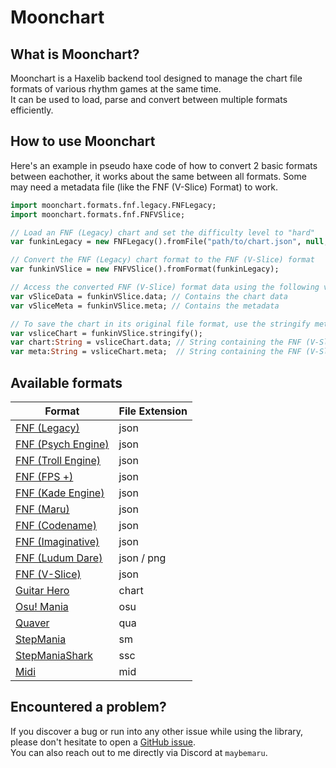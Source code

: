 # Moonchart

## What is Moonchart?
Moonchart is a Haxelib backend tool designed to manage the chart file formats of various rhythm games at the same time.<br>
It can be used to load, parse and convert between multiple formats efficiently.

## How to use Moonchart
Here's an example in pseudo haxe code of how to convert 2 basic formats between eachother, it works about the same between all formats.
Some may need a metadata file (like the FNF (V-Slice) Format) to work.

```haxe
import moonchart.formats.fnf.legacy.FNFLegacy;
import moonchart.formats.fnf.FNFVSlice;

// Load an FNF (Legacy) chart and set the difficulty level to "hard"
var funkinLegacy = new FNFLegacy().fromFile("path/to/chart.json", null, "hard");

// Convert the FNF (Legacy) chart format to the FNF (V-Slice) format
var funkinVSlice = new FNFVSlice().fromFormat(funkinLegacy);

// Access the converted FNF (V-Slice) format data using the following variables
var vSliceData = funkinVSlice.data; // Contains the chart data
var vSliceMeta = funkinVSlice.meta; // Contains the metadata

// To save the chart in its original file format, use the stringify method to generate the file strings
var vsliceChart = funkinVSlice.stringify();
var chart:String = vsliceChart.data; // String containing the FNF (V-Slice) chart data
var meta:String = vsliceChart.meta;  // String containing the FNF (V-Slice) metadata
```

## Available formats
| Format               | File Extension       |
|----------------------|----------------------|
| [FNF (Legacy)](https://github.com/FunkinCrew/Funkin/tree/v0.2.7.1)            | json |
| [FNF (Psych Engine)](https://github.com/ShadowMario/FNF-PsychEngine)          | json |
| [FNF (Troll Engine)](https://github.com/riconuts/FNF-Troll-Engine)            | json |
| [FNF (FPS +)](https://github.com/ThatRozebudDude/FPS-Plus-Public)             | json |
| [FNF (Kade Engine)](https://github.com/Kade-github/Kade-Engine)               | json |
| [FNF (Maru)](https://github.com/MaybeMaru/Maru-Funkin)                        | json |
| [FNF (Codename)](https://github.com/FNF-CNE-Devs/CodenameEngine)              | json |
| [FNF (Imaginative)](https://github.com/Funkin-Imaginative/imaginative.engine) | json |
| [FNF (Ludum Dare)](https://github.com/FunkinCrew/Funkin/tree/1.0.0)           | json / png |
| [FNF (V-Slice)](https://github.com/FunkinCrew/Funkin)                         | json |
| [Guitar Hero](https://clonehero.net/)                                         | chart |
| [Osu! Mania](https://osu.ppy.sh/)                                             | osu |
| [Quaver](https://quavergame.com/)                                             | qua |
| [StepMania](https://www.stepmania.com/)                                       | sm |
| [StepManiaShark](https://www.stepmania.com/)                                  | ssc |
| [Midi](https://youtu.be/2SNTJurmfD0)                                          | mid |

## Encountered a problem?
If you discover a bug or run into any other issue while using the library, please don't hesitate to open a [GitHub issue](https://github.com/MaybeMaru/moonchart/issues).<br>
You can also reach out to me directly via Discord at ``maybemaru``.